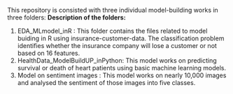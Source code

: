 This repository is consisted with three individual model-building works in three folders: 
**Description of the folders:**

1) EDA_MLmodel_inR : This folder contains the files related to model buiding in R using insurance-customer-data. The classification problem identifies whether the insurance company will lose a customer or not based on 16 features.
2) HealthData_ModelBuildUP_inPython: This model works on predicting survival or death of heart patients using basic machine learning models. 
3) Model on sentiment images : This model works on nearly 10,000 images and analysed the sentiment of those images into five classes.
